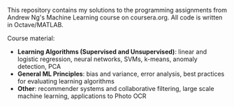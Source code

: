 This repository contains my solutions to the programming assignments from Andrew Ng's Machine Learning course on coursera.org. All code is written in Octave/MATLAB. 

Course material:
- **Learning Algorithms (Supervised and Unsupervised)**: linear and logistic regression, neural networks, SVMs, k-means, anomaly detection, PCA
- **General ML Principles**: bias and variance, error analysis, best practices for evaluating learning algorithms
- **Other**: recommender systems and collaborative filtering, large scale machine learning, applications to Photo OCR

